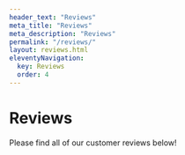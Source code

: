 ```yaml
---
header_text: "Reviews"
meta_title: "Reviews"
meta_description: "Reviews"
permalink: "/reviews/"
layout: reviews.html
eleventyNavigation:
  key: Reviews
  order: 4
---
```


# Reviews

Please find all of our customer reviews below!